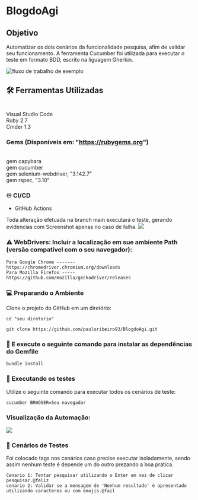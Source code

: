 # BlogdoAgi

## Objetivo

Automatizar os dois cenários da funcionalidade pesquisa, afim de validar seu funcionamento.
A ferramenta Cucumber foi utilizada para executar o teste em formato BDD, escrito na liguagem Gherkin.
 
![fluxo de trabalho de exemplo](https://github.com/pauloribeiro93/BlogdoAgi/actions/workflows/ruby.yml/badge.svg)

## 🛠️ Ferramentas Utilizadas
<br>Visual Studio Code
<br>Ruby 2.7
<br>Cmder 1.3
### Gems (Disponíveis em: "https://rubygems.org")
<br>gem capybara
<br>gem cucumber
<br>gem selenium-webdriver, "3.142.7"
<br>gem rspec, "3.10"


### :infinity: CI/CD

- GitHub Actions

Toda alteração efetuada na branch main executará o teste, gerando evidencias com Screenshot apenas no caso de falha.
<img src="https://github.com/pauloribeiro93/BlogdoAgi/blob/main/gifs/CICD.png"/>


### ⚠️ WebDrivers: Incluir a localização em sue ambiente Path (versão compatível com o seu navegador):

```
Para Google Chrome -------  https://chromedriver.chromium.org/downloads
Para Mozilla Firefox -----  https://github.com/mozilla/geckodriver/releases
```

### :computer: Preparando o Ambiente
Clone o projeto do GitHub em um diretório:
```
cd "seu diretorio"
```
```
git clone https://github.com/pauloribeiro93/BlogdoAgi.git
```
###  :runner: E execute o seguinte comando para instalar as dependências do Gemfile
```
bundle install
```
###  :runner: Executando os testes
  Utilize o seguinte comando para executar todos os cenários de teste:
```
cucumber BRWOSER=Seu navegador
```
### Visualização da Automação:
<img src="https://github.com/pauloribeiro93/BlogdoAgi/blob/main/gifs/ezgif.com-gif-maker.gif"/>




###  🔩 Cenários de Testes
Foi colocado tags nos cenários caso precise executar isoladamente, sendo assim nenhum teste é depende um do outro prezando a boa prática.
```
Cenario 1: Tentar pesquisar utilizando o Enter em vez de clicar pesquisar.@feliz 
cenario 2: Validar se a mensagem de 'Nenhum resultado' é apresentado utilizando caracteres ou com emojis.@fail
```

